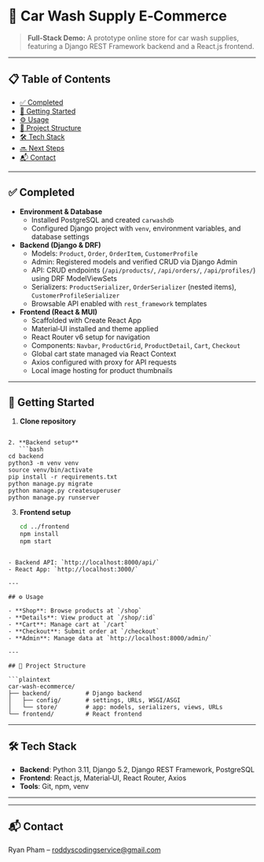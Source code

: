 # 🚗 Car Wash Supply E‑Commerce

> **Full‑Stack Demo:** A prototype online store for car wash supplies, featuring a Django REST Framework backend and a React.js frontend.

---

## 📋 Table of Contents

- [✅ Completed](#-completed)
- [🚀 Getting Started](#-getting-started)
- [⚙️ Usage](#️-usage)
- [📂 Project Structure](#-project-structure)
- [🛠 Tech Stack](#-tech-stack)
- [🔜 Next Steps](#-next-steps)
- [📬 Contact](#-contact)

---

## ✅ Completed

- **Environment & Database**
  - Installed PostgreSQL and created `carwashdb`
  - Configured Django project with `venv`, environment variables, and database settings
- **Backend (Django & DRF)**
  - Models: `Product`, `Order`, `OrderItem`, `CustomerProfile`
  - Admin: Registered models and verified CRUD via Django Admin
  - API: CRUD endpoints (`/api/products/`, `/api/orders/`, `/api/profiles/`) using DRF ModelViewSets
  - Serializers: `ProductSerializer`, `OrderSerializer` (nested items), `CustomerProfileSerializer`
  - Browsable API enabled with `rest_framework` templates
- **Frontend (React & MUI)**
  - Scaffolded with Create React App
  - Material‑UI installed and theme applied
  - React Router v6 setup for navigation
  - Components: `Navbar`, `ProductGrid`, `ProductDetail`, `Cart`, `Checkout`
  - Global cart state managed via React Context
  - Axios configured with proxy for API requests
  - Local image hosting for product thumbnails

---

## 🚀 Getting Started

1. **Clone repository**



````

2. **Backend setup**
   ```bash
cd backend
python3 -m venv venv
source venv/bin/activate
pip install -r requirements.txt
python manage.py migrate
python manage.py createsuperuser
python manage.py runserver
````

3. **Frontend setup**
   ```bash
   cd ../frontend
   npm install
   npm start
   ```

````

- Backend API: `http://localhost:8000/api/`
- React App: `http://localhost:3000/`

---

## ⚙️ Usage

- **Shop**: Browse products at `/shop`
- **Details**: View product at `/shop/:id`
- **Cart**: Manage cart at `/cart`
- **Checkout**: Submit order at `/checkout`
- **Admin**: Manage data at `http://localhost:8000/admin/`

---

## 📂 Project Structure

```plaintext
car-wash-ecommerce/
├── backend/          # Django backend
│   ├── config/       # settings, URLs, WSGI/ASGI
│   └── store/        # app: models, serializers, views, URLs
└── frontend/         # React frontend
````

---

## 🛠 Tech Stack

- **Backend**: Python 3.11, Django 5.2, Django REST Framework, PostgreSQL
- **Frontend**: React.js, Material‑UI, React Router, Axios
- **Tools**: Git, npm, venv

---

---

## 📬 Contact

Ryan Pham – [roddyscodingservice@gmail.com](mailto\:roddyscodingservice@gmail.com)


